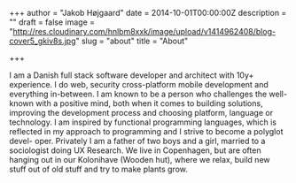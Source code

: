 +++
author = "Jakob Højgaard"
date = 2014-10-01T00:00:00Z
description = ""
draft = false
image = "http://res.cloudinary.com/hnlbm8xxk/image/upload/v1414962408/blog-cover5_gkiv8s.jpg"
slug = "about"
title = "About"

+++

I am a Danish full stack software developer and architect with 10y+ experience. I do web, security cross-platform mobile development and everything in-between. I am known to be a person who challenges the well-known with a positive mind, both when it comes to building solutions, improving the development process and choosing platform, language or technology. I am inspired by functional programming languages, which is reflected in my approach to programming and I strive to become a polyglot devel- oper. Privately I am a father of two boys and a girl, married to a sociologist doing UX Research. We live in Copenhagen, but are often hanging out in our Kolonihave (Wooden hut), where we relax, build new stuff out of old stuff and try to make plants grow.